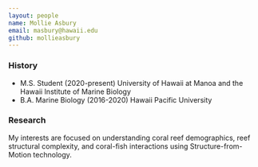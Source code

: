 ```yaml
---
layout: people
name: Mollie Asbury
email: masbury@hawaii.edu
github: mollieasbury
---
```


### History

- M.S. Student (2020-present) University of Hawaii at Manoa and the Hawaii Institute of Marine Biology
- B.A. Marine Biology (2016-2020) Hawaii Pacific University

### Research

My interests are focused on understanding coral reef demographics, reef structural complexity, and coral-fish interactions using Structure-from-Motion technology. 
